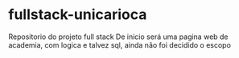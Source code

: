 # fullstack-unicarioca
Repositorio do projeto full stack
 De inicio será uma pagina web de academia, com logica e talvez sql, ainda não foi decidido o escopo
